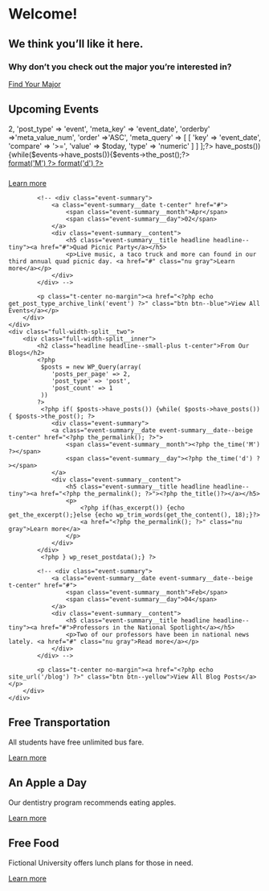 <?php get_header();?>

<div class="page-banner">
    <div class="page-banner__bg-image" style="background-image: url(<?php echo get_theme_file_uri('/images/library-hero.jpg');?>);"></div>
    <div class="page-banner__content container t-center c-white">
        <h1 class="headline headline--large">Welcome!</h1>
        <h2 class="headline headline--medium">We think you&rsquo;ll like it here.</h2>
        <h3 class="headline headline--small">Why don&rsquo;t you check out the <strong>major</strong> you&rsquo;re interested in?</h3>
        <a href="#" class="btn btn--large btn--blue">Find Your Major</a>
    </div>
</div>

<div class="full-width-split group">
    <div class="full-width-split__one">
        <div class="full-width-split__inner">
            <h2 class="headline headline--small-plus t-center">Upcoming Events</h2>
            <?php 
            $today = date('Ymd');
            $query = [
                'posts_per_page' => 2,
                'post_type' => 'event',
                'meta_key' => 'event_date',
                'orderby' =>'meta_value_num',
                'order' =>'ASC',
                'meta_query' => [
                    [
                        'key' => 'event_date',
                        'compare' => '>=',
                         'value' => $today,
                         'type' => 'numeric'
                    ]
                ]
                ];?>
             <?php $events = new WP_Query($query);?>
             <?php if($events->have_posts()) {while($events->have_posts()){$events->the_post();?>
                <div class="event-summary">
                <a class="event-summary__date t-center" href="<?php the_permalink(); ?>">
                <?php $eventDate = new DateTime(get_field('event_date')); ?>
                    <span class="event-summary__month"><?php echo $eventDate->format('M') ?></span>
                    <span class="event-summary__day"><?php echo $eventDate->format('d') ?></span>
                </a>
                <div class="event-summary__content">
                    <h5 class="event-summary__title headline headline--tiny"><a href="<?php the_permalink(); ?>"><?php the_title();?></a></h5>
                    <p>
                        <?php if(has_excerpt()) {echo get_the_excerpt();}else {echo wp_trim_words(get_the_content(), 18);}?> 
                        <a href="<?php the_permalink(); ?>" class="nu gray">Learn more</a>
                    </p>
                </div>
            </div>
            <?php }} ?> 
           
            <!-- <div class="event-summary">
                <a class="event-summary__date t-center" href="#">
                    <span class="event-summary__month">Apr</span>
                    <span class="event-summary__day">02</span>
                </a>
                <div class="event-summary__content">
                    <h5 class="event-summary__title headline headline--tiny"><a href="#">Quad Picnic Party</a></h5>
                    <p>Live music, a taco truck and more can found in our third annual quad picnic day. <a href="#" class="nu gray">Learn more</a></p>
                </div>
            </div> -->

            <p class="t-center no-margin"><a href="<?php echo get_post_type_archive_link('event') ?>" class="btn btn--blue">View All Events</a></p>
        </div>
    </div>
    <div class="full-width-split__two">
        <div class="full-width-split__inner">
            <h2 class="headline headline--small-plus t-center">From Our Blogs</h2>
            <?php 
             $posts = new WP_Query(array(
                'posts_per_page' => 2,
                'post_type' => 'post',
                'post_count' => 1
             ))
            ?>
             <?php if( $posts->have_posts()) {while( $posts->have_posts()){ $posts->the_post(); ?>
                <div class="event-summary">
                <a class="event-summary__date event-summary__date--beige t-center" href="<?php the_permalink(); ?>">
                    <span class="event-summary__month"><?php the_time('M') ?></span>
                    <span class="event-summary__day"><?php the_time('d') ?></span>
                </a>
                <div class="event-summary__content">
                    <h5 class="event-summary__title headline headline--tiny"><a href="<?php the_permalink(); ?>"><?php the_title()?></a></h5>
                    <p>
                        <?php if(has_excerpt()) {echo get_the_excerpt();}else {echo wp_trim_words(get_the_content(), 18);}?> 
                        <a href="<?php the_permalink(); ?>" class="nu gray">Learn more</a>
                    </p>
                </div>
            </div>
             <?php } wp_reset_postdata();} ?>
          
            <!-- <div class="event-summary">
                <a class="event-summary__date event-summary__date--beige t-center" href="#">
                    <span class="event-summary__month">Feb</span>
                    <span class="event-summary__day">04</span>
                </a>
                <div class="event-summary__content">
                    <h5 class="event-summary__title headline headline--tiny"><a href="#">Professors in the National Spotlight</a></h5>
                    <p>Two of our professors have been in national news lately. <a href="#" class="nu gray">Read more</a></p>
                </div>
            </div> -->

            <p class="t-center no-margin"><a href="<?php echo site_url('/blog') ?>" class="btn btn--yellow">View All Blog Posts</a></p>
        </div>
    </div>
</div>

<div class="hero-slider">
    <div data-glide-el="track" class="glide__track">
        <div class="glide__slides">
            <div class="hero-slider__slide" style="background-image: url(<?php echo get_theme_file_uri('/images/bus.jpg');?>);">
                <div class="hero-slider__interior container">
                    <div class="hero-slider__overlay">
                        <h2 class="headline headline--medium t-center">Free Transportation</h2>
                        <p class="t-center">All students have free unlimited bus fare.</p>
                        <p class="t-center no-margin"><a href="#" class="btn btn--blue">Learn more</a></p>
                    </div>
                </div>
            </div>
            <div class="hero-slider__slide" style="background-image: url(<?php echo get_theme_file_uri('/images/apples.jpg');?>);">
                <div class="hero-slider__interior container">
                    <div class="hero-slider__overlay">
                        <h2 class="headline headline--medium t-center">An Apple a Day</h2>
                        <p class="t-center">Our dentistry program recommends eating apples.</p>
                        <p class="t-center no-margin"><a href="#" class="btn btn--blue">Learn more</a></p>
                    </div>
                </div>
            </div>
            <div class="hero-slider__slide" style="background-image: url(<?php echo get_theme_file_uri('/images/bread.jpg');?>);">
                <div class="hero-slider__interior container">
                    <div class="hero-slider__overlay">
                        <h2 class="headline headline--medium t-center">Free Food</h2>
                        <p class="t-center">Fictional University offers lunch plans for those in need.</p>
                        <p class="t-center no-margin"><a href="#" class="btn btn--blue">Learn more</a></p>
                    </div>
                </div>
            </div>
        </div>
        <div class="slider__bullets glide__bullets" data-glide-el="controls[nav]"></div>
    </div>
</div>

<?php get_footer(); ?>